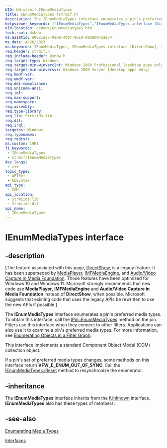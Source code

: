 ```yaml
---
UID: NN:strmif.IEnumMediaTypes
title: IEnumMediaTypes (strmif.h)
description: The IEnumMediaTypes interface enumerates a pin's preferred media types.
helpviewer_keywords: ["IEnumMediaTypes","IEnumMediaTypes interface [DirectShow]","IEnumMediaTypes interface [DirectShow]","described","IEnumMediaTypesInterface","dshow.ienummediatypes","strmif/IEnumMediaTypes"]
old-location: dshow\ienummediatypes.htm
tech.root: dshow
ms.assetid: e0021e27-0e08-4d07-9610-08a9b945ae34
ms.date: 4/26/2023
ms.keywords: IEnumMediaTypes, IEnumMediaTypes interface [DirectShow], IEnumMediaTypes interface [DirectShow],described, IEnumMediaTypesInterface, dshow.ienummediatypes, strmif/IEnumMediaTypes
req.header: strmif.h
req.include-header: Dshow.h
req.target-type: Windows
req.target-min-winverclnt: Windows 2000 Professional [desktop apps only]
req.target-min-winversvr: Windows 2000 Server [desktop apps only]
req.kmdf-ver: 
req.umdf-ver: 
req.ddi-compliance: 
req.unicode-ansi: 
req.idl: 
req.max-support: 
req.namespace: 
req.assembly: 
req.type-library: 
req.lib: Strmiids.lib
req.dll: 
req.irql: 
targetos: Windows
req.typenames: 
req.redist: 
ms.custom: 19H1
f1_keywords:
 - IEnumMediaTypes
 - strmif/IEnumMediaTypes
dev_langs:
 - c++
topic_type:
 - APIRef
 - kbSyntax
api_type:
 - COM
api_location:
 - Strmiids.lib
 - Strmiids.dll
api_name:
 - IEnumMediaTypes
---
```


# IEnumMediaTypes interface


## -description

\[The feature associated with this page, [DirectShow](/windows/win32/directshow/directshow), is a legacy feature. It has been superseded by [MediaPlayer](/uwp/api/Windows.Media.Playback.MediaPlayer), [IMFMediaEngine](/windows/win32/api/mfmediaengine/nn-mfmediaengine-imfmediaengine), and [Audio/Video Capture in Media Foundation](windows/win32/medfound/audio-video-capture-in-media-foundation). Those features have been optimized for Windows 10 and Windows 11. Microsoft strongly recommends that new code use **MediaPlayer**, **IMFMediaEngine** and **Audio/Video Capture in Media Foundation** instead of **DirectShow**, when possible. Microsoft suggests that existing code that uses the legacy APIs be rewritten to use the new APIs if possible.\]

The <b>IEnumMediaTypes</b> interface enumerates a pin's preferred media types. To obtain this interface, call the <a href="/windows/desktop/api/strmif/nf-strmif-ipin-enummediatypes">IPin::EnumMediaTypes</a> method on the pin. Filters use this interface when they connect to other filters. Applications can also use it to examine a pin's preferred media types. For more information, see <a href="/windows/desktop/DirectShow/enumerating-objects-in-a-filter-graph">Enumerating Objects in a Filter Graph</a>.

This interface implements a standard Component Object Model (COM) collection object. 

If a pin's set of preferred media types changes, some methods on this interface return <b>VFW_E_ENUM_OUT_OF_SYNC</b>. Call the <a href="/windows/desktop/api/strmif/nf-strmif-ienummediatypes-reset">IEnumMediaTypes::Reset</a> method to resynchronize the enumerator.

## -inheritance

The <b>IEnumMediaTypes</b> interface inherits from the <a href="/windows/desktop/api/unknwn/nn-unknwn-iunknown">IUnknown</a> interface. <b>IEnumMediaTypes</b> also has these types of members:

## -see-also

<a href="/windows/desktop/DirectShow/enumerating-media-types">Enumerating Media Types</a>



<a href="/windows/desktop/DirectShow/interfaces">Interfaces</a>
